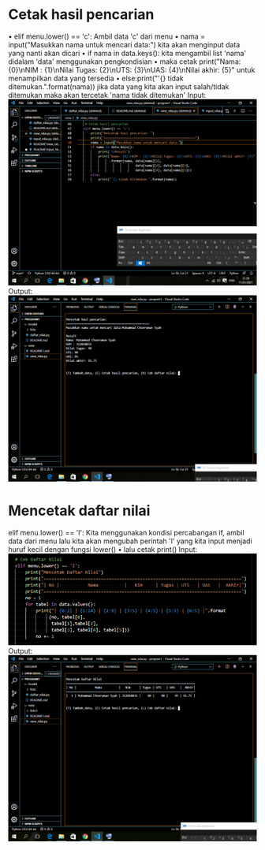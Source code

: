 # Cetak hasil pencarian
 • elif menu.lower() == 'c': Ambil data 'c' dari menu 
 • nama = input("Masukkan nama untuk mencari data:") kita akan menginput data yang nanti akan dicari 
 • if nama in data.keys(): kita mengambil list 'nama' didalam 'data' menggunakan pengkondisian 
 • maka cetak print("Nama: {0}\nNIM : {1}\nNilai Tugas: {2}\nUTS: {3}\nUAS: {4}\nNilai akhir: {5}" untuk menampilkan data yang tersedia 
 • else:print("'{} tidak ditemukan.".format(nama)) jika data yang kita akan input salah/tidak ditemukan maka akan tercetak 'nama tidak ditemukan'
 Input:
 ![input](foto1/inputcetakhasil.png)
 Output:
 ![output](foto1/cetakhasilpencarian.png)

 # Mencetak daftar nilai
  elif menu.lower() == 'l': Kita menggunakan kondisi percabangan if, ambil data dari menu lalu kita akan mengubah perintah 'l' yang kita input menjadi huruf kecil dengan fungsi lower()
• lalu cetak print()
Input:
![input](foto1/inputcekdaftar.png)
Output:
![output1](foto1/cetakdaftarnilai.png)